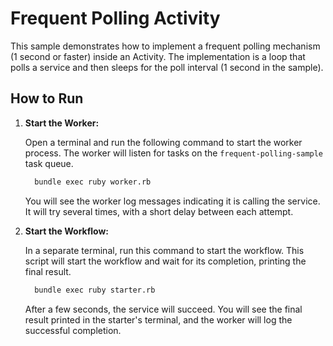# Frequent Polling Activity

This sample demonstrates how to implement a frequent polling mechanism
(1 second or faster) inside an Activity.
The implementation is a loop that polls a service and then sleeps for the poll
interval (1 second in the sample).

## How to Run

1. **Start the Worker:**

    Open a terminal and run the following command to start the worker process.
    The worker will listen for tasks on the `frequent-polling-sample` task queue.

    ```bash
      bundle exec ruby worker.rb
    ```

    You will see the worker log messages indicating it is calling the service.
    It will try several times, with a short delay between each attempt.

2. **Start the Workflow:**

    In a separate terminal, run this command to start the workflow.
    This script will start the workflow and wait for its completion,
    printing the final result.

    ```bash
      bundle exec ruby starter.rb
    ```

    After a few seconds, the service will succeed.
    You will see the final result printed in the starter's terminal,
    and the worker will log the successful completion.

